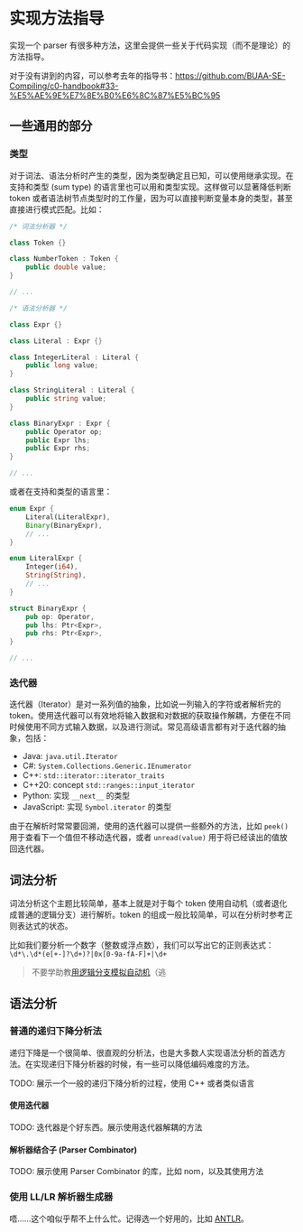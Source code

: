 # 实现方法指导

实现一个 parser 有很多种方法，这里会提供一些关于代码实现（而不是理论）的方法指导。

对于没有讲到的内容，可以参考去年的指导书：https://github.com/BUAA-SE-Compiling/c0-handbook#33-%E5%AE%9E%E7%8E%B0%E6%8C%87%E5%BC%95

## 一些通用的部分

### 类型

对于词法、语法分析时产生的类型，因为类型确定且已知，可以使用继承实现。在支持和类型 (sum type) 的语言里也可以用和类型实现。这样做可以显著降低判断 token 或者语法树节点类型时的工作量，因为可以直接判断变量本身的类型，甚至直接进行模式匹配。比如：

```csharp
/* 词法分析器 */

class Token {}

class NumberToken : Token {
    public double value;
}

// ...

/* 语法分析器 */

class Expr {}

class Literal : Expr {}

class IntegerLiteral : Literal {
    public long value;
}

class StringLiteral : Literal {
    public string value;
}

class BinaryExpr : Expr {
    public Operator op;
    public Expr lhs;
    public Expr rhs;
}

// ...
```

或者在支持和类型的语言里：

```rust
enum Expr {
    Literal(LiteralExpr),
    Binary(BinaryExpr),
    // ...
}

enum LiteralExpr {
    Integer(i64),
    String(String),
    // ...
}

struct BinaryExpr {
    pub op: Operator,
    pub lhs: Ptr<Expr>,
    pub rhs: Ptr<Expr>,
}

// ...
```

### 迭代器

迭代器（Iterator）是对一系列值的抽象，比如说一列输入的字符或者解析完的 token。使用迭代器可以有效地将输入数据和对数据的获取操作解耦，方便在不同时候使用不同方式输入数据，以及进行测试。常见高级语言都有对于迭代器的抽象，包括：

- Java: `java.util.Iterator`
- C#: `System.Collections.Generic.IEnumerator`
- C++: `std::iterator::iterator_traits`
- C++20: concept `std::ranges::input_iterator`
- Python: 实现 `__next__` 的类型
- JavaScript: 实现 `Symbol.iterator` 的类型

由于在解析时常常要回溯，使用的迭代器可以提供一些额外的方法，比如 `peek()` 用于查看下一个值但不移动迭代器，或者 `unread(value)` 用于将已经读出的值放回迭代器。

## 词法分析

词法分析这个主题比较简单，基本上就是对于每个 token 使用自动机（或者退化成普通的逻辑分支）进行解析。token 的组成一般比较简单，可以在分析时参考正则表达式的状态。

比如我们要分析一个数字（整数或浮点数），我们可以写出它的正则表达式：`\d*\.\d*(e[+-]?\d+)?|0x[0-9a-fA-F]+|\d+`

> 不要学助教[用逻辑分支模拟自动机][bad_lexing]（逃

[bad_lexing]: https://github.com/01010101lzy/chigusa/blob/0a08176f4318542c1bb96114ac3f0df56ac9510d/src/c0/lexer.rs#L392-L511

## 语法分析

### 普通的递归下降分析法

递归下降是一个很简单、很直观的分析法，也是大多数人实现语法分析的首选方法。在实现递归下降分析器的时候，有一些可以降低编码难度的方法。

TODO: 展示一个一般的递归下降分析的过程，使用 C++ 或者类似语言

#### 使用迭代器

TODO: 迭代器是个好东西。展示使用迭代器解耦的方法

[error_recover]: https://www.eyalkalderon.com/nom-error-recovery/

#### 解析器结合子 (Parser Combinator)

TODO: 展示使用 Parser Combinator 的库，比如 nom，以及其使用方法

### 使用 LL/LR 解析器生成器

唔……这个咱似乎帮不上什么忙。记得选一个好用的，比如 [ANTLR][]。

[antlr]: https://www.antlr.org
